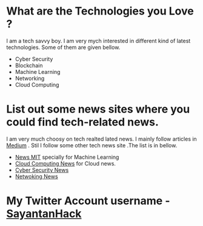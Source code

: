 # What are the Technologies you Love ?
I am a tech savvy boy. I am very mych interested in different kind of latest technologies. Some of them are given bellow.

* Cyber Security
* Blockchain
* Machine Learning 
* Networking
* Cloud Computing

# List out some news sites where you could find tech-related news.

I am very much choosy on tech realted lated news. I mainly follow articles in [Medium](https://medium.com/) . Stil I follow some other tech news site .The list is in bellow.

* [News MIT](http://news.mit.edu/) specially for Machine Learning
* [Cloud Computing News](https://www.cloudcomputing-news.net/) for Cloud news.
* [Cyber Security News](https://cyware.com/)
* [Netwoking News](https://www.networkworld.com/)

# My Twitter Account username - [SayantanHack](https://twitter.com/sayantanHack)
